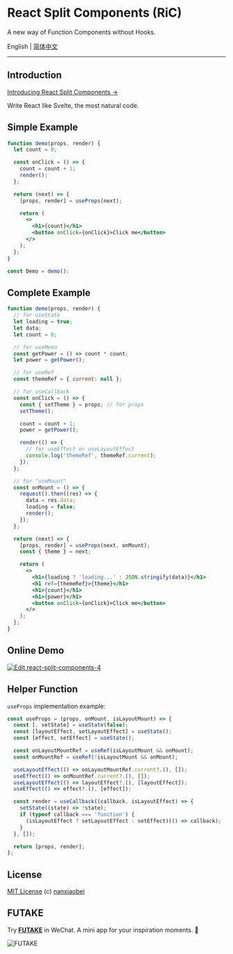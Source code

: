 # React Split Components (RiC)

A new way of Function Components without Hooks.

English | [简体中文](./README.zh-CN.md)

---

## Introduction

[Introducing React Split Components →](./INTRODUCTION.md)

Write React like Svelte, the most natural code.

## Simple Example

```jsx
function demo(props, render) {
  let count = 0;

  const onClick = () => {
    count = count + 1;
    render();
  };

  return (next) => {
    [props, render] = useProps(next);

    return (
      <>
        <h1>{count}</h1>
        <button onClick={onClick}>Click me</button>
      </>
    );
  };
}

const Demo = demo();
```

## Complete Example

```jsx
function demo(props, render) {
  // for useState
  let loading = true;
  let data;
  let count = 0;

  // for useMemo
  const getPower = () => count * count;
  let power = getPower();

  // for useRef
  const themeRef = { current: null };

  // for useCallback
  const onClick = () => {
    const { setTheme } = props; // for props
    setTheme();

    count = count + 1;
    power = getPower();

    render(() => {
      // for useEffect or useLayoutEffect
      console.log('themeRef', themeRef.current);
    });
  };

  // for "useMount"
  const onMount = () => {
    request().then((res) => {
      data = res.data;
      loading = false;
      render();
    });
  };

  return (next) => {
    [props, render] = useProps(next, onMount);
    const { theme } = next;

    return (
      <>
        <h1>{loading ? 'loading...' : JSON.stringify(data)}</h1>
        <h1 ref={themeRef}>{theme}</h1>
        <h1>{count}</h1>
        <h1>{power}</h1>
        <button onClick={onClick}>Click me</button>
      </>
    );
  };
}
```

## Online Demo

[![Edit react-split-components-4](https://codesandbox.io/static/img/play-codesandbox.svg)](https://codesandbox.io/s/react-split-components-4-y8hn8?fontsize=14&hidenavigation=1&theme=dark)

## Helper Function

`useProps` implementation example:

```jsx
const useProps = (props, onMount, isLayoutMount) => {
  const [, setState] = useState(false);
  const [layoutEffect, setLayoutEffect] = useState();
  const [effect, setEffect] = useState();

  const onLayoutMountRef = useRef(isLayoutMount && onMount);
  const onMountRef = useRef(!isLayoutMount && onMount);

  useLayoutEffect(() => onLayoutMountRef.current?.(), []);
  useEffect(() => onMountRef.current?.(), []);
  useLayoutEffect(() => layoutEffect?.(), [layoutEffect]);
  useEffect(() => effect?.(), [effect]);

  const render = useCallback((callback, isLayoutEffect) => {
    setState((state) => !state);
    if (typeof callback === 'function') {
      (isLayoutEffect ? setLayoutEffect : setEffect)(() => callback);
    }
  }, []);

  return [props, render];
};
```

## License

[MIT License](https://github.com/nanxiaobei/react-split-components/blob/main/LICENSE) (c) [nanxiaobei](https://lee.so/)

## FUTAKE

Try [**FUTAKE**](https://sotake.com/f) in WeChat. A mini app for your inspiration moments. 🌈

![FUTAKE](https://s3.jpg.cm/2021/09/21/IFG3wi.png)
